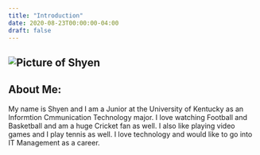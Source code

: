```yaml
---
title: "Introduction"
date: 2020-08-23T00:00:00-04:00
draft: false
---
```


![Picture of Shyen](https://elegant-swirles-90858e.netlify.app/shyen.jpg/)
---

About Me:
---------
My name is Shyen and I am a Junior at the University of Kentucky as an Informtion Cmmunication Technology major. I love watching Football and Basketball and am a huge Cricket fan as well. I also like playing video games and I play tennis as well. I love technology and would like to go into IT Management as a career.
